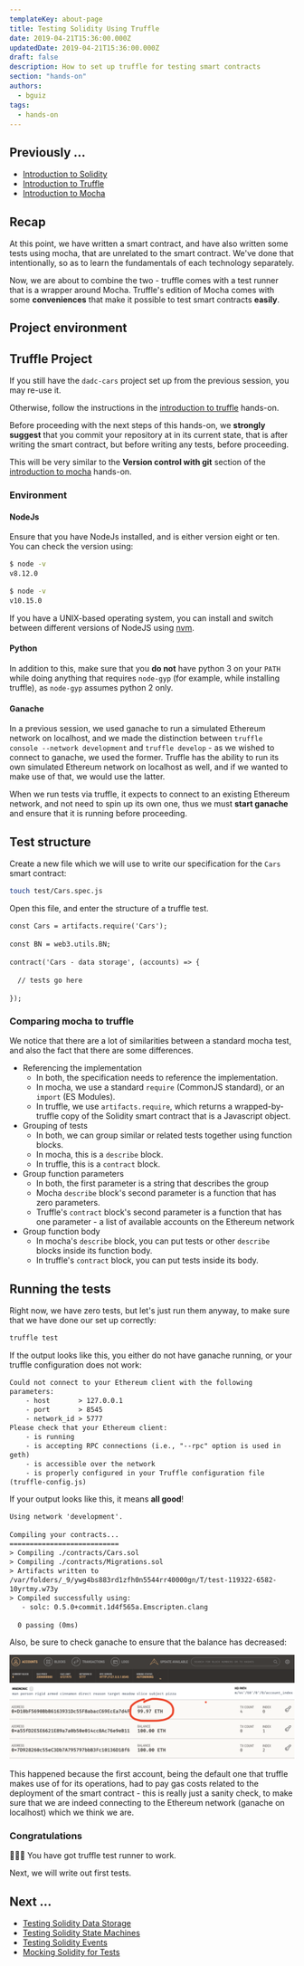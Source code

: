 ```yaml
---
templateKey: about-page
title: Testing Solidity Using Truffle
date: 2019-04-21T15:36:00.000Z
updatedDate: 2019-04-21T15:36:00.000Z
draft: false
description: How to set up truffle for testing smart contracts
section: "hands-on"
authors:
  - bguiz
tags:
  - hands-on
---
```


## Previously &hellip;

- [Introduction to Solidity](/hands-on/solidity-intro/)
- [Introduction to Truffle](/hands-on/truffle-intro/)
- [Introduction to Mocha](/hands-on/mocha-intro/)

## Recap

At this point, we have written a smart contract,
and have also written some tests using mocha, that are unrelated to the
smart contract.
We've done that intentionally, so as to learn the fundamentals of each
technology separately.

Now, we are about to combine the two - truffle comes with a test runner that
is a wrapper around Mocha.
Truffle's edition of Mocha comes with some **conveniences** that make it
possible to test smart contracts **easily**.

## Project environment

## Truffle Project

If you still have the `dadc-cars` project set up from the previous session,
you may re-use it.

Otherwise, follow the instructions in the
[introduction to truffle](/hands-on/truffle-intro/) hands-on.

Before proceeding with the next steps of this hands-on,
we **strongly suggest** that you commit your repository at in its
current state, that is after writing the smart contract,
but before writing any tests, before proceeding.

This will be very similar to the **Version control with git** section
of the [introduction to mocha](/hands-on/mocha-intro/) hands-on.

### Environment

#### NodeJs

Ensure that you have NodeJs installed, and is either version eight or ten.
You can check the version using:

```bash
$ node -v
v8.12.0
```

```bash
$ node -v
v10.15.0
```

If you have a UNIX-based operating system, you can install and switch between
different versions of NodeJS using
[nvm](https://github.com/creationix/nvm).

#### Python

In addition to this, make sure that you **do not** have python 3 on your `PATH`
while doing anything that requires `node-gyp`
(for example, while installing truffle),
as `node-gyp` assumes python 2 only.

#### Ganache

In a previous session, we used ganache to run
a simulated Ethereum network on localhost, and we made the distinction
between `truffle console --network development` and `truffle develop` -
as we wished to connect to ganache, we used the former.
Truffle has the ability to run its own simulated Ethereum network on
localhost as well, and if we wanted to make use of that,
we would use the latter.

When we run tests via truffle, it expects to connect to an existing
Ethereum network, and not need to spin up its own one,
thus we must **start ganache** and ensure that it is running before proceeding.

## Test structure

Create a new file which we will use to write our specification for
the `Cars` smart contract:

```bash
touch test/Cars.spec.js
```

Open this file, and enter the structure of a truffle test.

```javascript{1,5}
const Cars = artifacts.require('Cars');

const BN = web3.utils.BN;

contract('Cars - data storage', (accounts) => {

  // tests go here

});
```

### Comparing mocha to truffle

We notice that there are a lot of similarities between a standard mocha test,
and also the fact that there are some differences.

- Referencing the implementation
  - In both, the specification needs to reference the implementation.
  - In mocha, we use a standard `require` (CommonJS standard),
    or an `import` (ES Modules).
  - In truffle, we use `artifacts.require`, which returns a wrapped-by-truffle
    copy of the Solidity smart contract that is a Javascript object.
- Grouping of tests
  - In both, we can group similar or related tests together using
    function blocks.
  - In mocha, this is a `describe` block.
  - In truffle, this is a `contract` block.
- Group function parameters
  - In both, the first parameter is a string that describes the group
  - Mocha `describe` block's second parameter is a function that has zero
    parameters.
  - Truffle's `contract` block's second parameter is a function that has one
    parameter - a list of available accounts on the Ethereum network
- Group function body
  - In mocha's `describe` block, you can put tests or other `describe` blocks
    inside its function body.
  - In truffle's `contract` block, you can put tests inside its body.

## Running the tests

Right now, we have zero tests, but let's just run them anyway,
to make sure that we have done our set up correctly:

```bash
truffle test
```

If the output looks like this, you either do not have ganache running,
or your truffle configuration does not work:

```bash{2-4}
Could not connect to your Ethereum client with the following parameters:
    - host       > 127.0.0.1
    - port       > 8545
    - network_id > 5777
Please check that your Ethereum client:
    - is running
    - is accepting RPC connections (i.e., "--rpc" option is used in geth)
    - is accessible over the network
    - is properly configured in your Truffle configuration file (truffle-config.js)
```

If your output looks like this, it means **all good**!

```bash{11}
Using network 'development'.

Compiling your contracts...
===========================
> Compiling ./contracts/Cars.sol
> Compiling ./contracts/Migrations.sol
> Artifacts written to /var/folders/_9/ywg4bs883rd1zfh0n5544rr40000gn/T/test-119322-6582-10yrtmy.w73y
> Compiled successfully using:
   - solc: 0.5.0+commit.1d4f565a.Emscripten.clang

  0 passing (0ms)
```

Also, be sure to check ganache to ensure that the balance has decreased:

![Check ganache to ensure that the balance has decreased](./ganache-balance-decrease.png)

This happened because the first account, being the default one that truffle
makes use of for its operations, had to pay gas costs related to the
deployment of the smart contract -
this is really just a sanity check, to make sure that we are indeed connecting
to the Ethereum network (ganache on localhost) which we think we are.

### Congratulations

🎉🎉🎉 You have got truffle test runner to work.

Next, we will write out first tests.

## Next &hellip;

- [Testing Solidity Data Storage](/hands-on/testing/solidity-data-storage/)
- [Testing Solidity State Machines](/hands-on/testing/solidity-state-machines/)
- [Testing Solidity Events](/hands-on/testing/solidity-events/)
- [Mocking Solidity for Tests](/hands-on/testing/solidity-mocks/)
